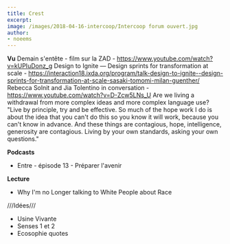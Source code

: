 ```yaml
---
title: Crest
excerpt:
image: /images/2018-04-16-intercoop/Intercoop forum ouvert.jpg
author:
- noeems
---
```

**Vu**
Demain s'entête - film sur la ZAD - https://www.youtube.com/watch?v=kUPIuDonz_g
Design to Ignite — Design sprints for transformation at scale  - https://interaction18.ixda.org/program/talk-design-to-ignite--design-sprints-for-transformation-at-scale-sasaki-tomomi-milan-guenther/
Rebecca Solnit and Jia Tolentino in conversation - https://www.youtube.com/watch?v=D-Zcw5LNs_U
Are we living a withdrawal from more complex ideas and more complex language use?
"Live by principle, try and be effective. So much of the hope work I do is about the idea that you can't do this so you know it will work, because you can't know in advance. And these things are contagious, hope, intelligence, generosity are contagious. Living by your own standards, asking your own questions." 

**Podcasts**
* Entre - épisode 13 - Préparer l'avenir

**Lecture**
- Why I'm no Longer talking to White People about Race

///Idées///
- Usine Vivante
- Senses 1 et 2
- Ecosophie quotes
